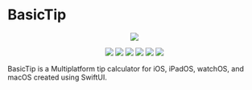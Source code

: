 # BasicTip

<p align="center">
  <img src="https://mattgilboy.com/images/basictip/banner_1600x480.png" />
</p>

<p align="center">
  <img src="https://img.shields.io/badge/iOS-14.0%2B-blue" />
  <img src="https://img.shields.io/badge/iPadOS-14.0%2B-blue" />
  <img src="https://img.shields.io/badge/watchOS-7.0%2B-blue" />
  <img src="https://img.shields.io/badge/macOS-11.0%2B-blue" />
  <img src="https://img.shields.io/badge/Swift-5-brightgreen" />
  <img src="https://img.shields.io/badge/Version-1.0.1-informational" />
</p>

BasicTip is a Multiplatform tip calculator for iOS, iPadOS, watchOS, and macOS created using SwiftUI.
